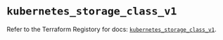 # `kubernetes_storage_class_v1`

Refer to the Terraform Registory for docs: [`kubernetes_storage_class_v1`](https://registry.terraform.io/providers/hashicorp/kubernetes/2.19.0/docs/resources/storage_class_v1).
